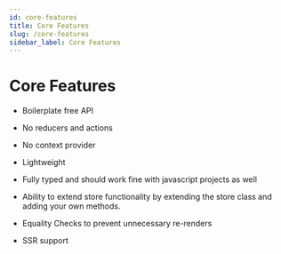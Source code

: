 ```yaml
---
id: core-features
title: Core Features
slug: /core-features
sidebar_label: Core Features
---
```


# Core Features

- Boilerplate free API

- No reducers and actions

- No context provider

- Lightweight

- Fully typed and should work fine with javascript projects as well

- Ability to extend store functionality by extending the store class and adding your own methods.

- Equality Checks to prevent unnecessary re-renders

- SSR support
